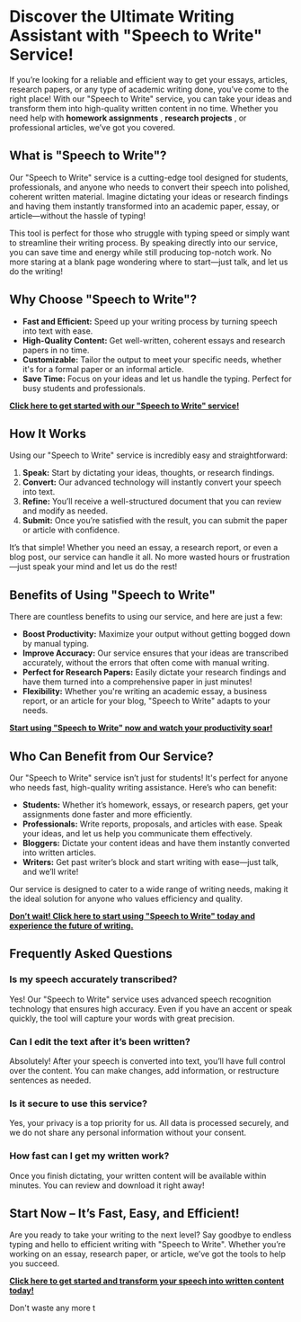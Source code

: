 # Discover the Ultimate Writing Assistant with "Speech to Write" Service!

If you’re looking for a reliable and efficient way to get your essays, articles, research papers, or any type of academic writing done, you’ve come to the right place! With our "Speech to Write" service, you can take your ideas and transform them into high-quality written content in no time. Whether you need help with **homework assignments** , **research projects** , or professional articles, we’ve got you covered.

## What is "Speech to Write"?

Our "Speech to Write" service is a cutting-edge tool designed for students, professionals, and anyone who needs to convert their speech into polished, coherent written material. Imagine dictating your ideas or research findings and having them instantly transformed into an academic paper, essay, or article—without the hassle of typing!

This tool is perfect for those who struggle with typing speed or simply want to streamline their writing process. By speaking directly into our service, you can save time and energy while still producing top-notch work. No more staring at a blank page wondering where to start—just talk, and let us do the writing!

## Why Choose "Speech to Write"?

- **Fast and Efficient:** Speed up your writing process by turning speech into text with ease.
- **High-Quality Content:** Get well-written, coherent essays and research papers in no time.
- **Customizable:** Tailor the output to meet your specific needs, whether it's for a formal paper or an informal article.
- **Save Time:** Focus on your ideas and let us handle the typing. Perfect for busy students and professionals.

[**Click here to get started with our "Speech to Write" service!**](https://tinyurl.com/topessay?keyword=speech+to+write)

## How It Works

Using our "Speech to Write" service is incredibly easy and straightforward:

1. **Speak:** Start by dictating your ideas, thoughts, or research findings.
2. **Convert:** Our advanced technology will instantly convert your speech into text.
3. **Refine:** You’ll receive a well-structured document that you can review and modify as needed.
4. **Submit:** Once you’re satisfied with the result, you can submit the paper or article with confidence.

It’s that simple! Whether you need an essay, a research report, or even a blog post, our service can handle it all. No more wasted hours or frustration—just speak your mind and let us do the rest!

## Benefits of Using "Speech to Write"

There are countless benefits to using our service, and here are just a few:

- **Boost Productivity:** Maximize your output without getting bogged down by manual typing.
- **Improve Accuracy:** Our service ensures that your ideas are transcribed accurately, without the errors that often come with manual writing.
- **Perfect for Research Papers:** Easily dictate your research findings and have them turned into a comprehensive paper in just minutes!
- **Flexibility:** Whether you're writing an academic essay, a business report, or an article for your blog, "Speech to Write" adapts to your needs.

[**Start using "Speech to Write" now and watch your productivity soar!**](https://tinyurl.com/topessay?keyword=speech+to+write)

## Who Can Benefit from Our Service?

Our "Speech to Write" service isn’t just for students! It's perfect for anyone who needs fast, high-quality writing assistance. Here’s who can benefit:

- **Students:** Whether it’s homework, essays, or research papers, get your assignments done faster and more efficiently.
- **Professionals:** Write reports, proposals, and articles with ease. Speak your ideas, and let us help you communicate them effectively.
- **Bloggers:** Dictate your content ideas and have them instantly converted into written articles.
- **Writers:** Get past writer’s block and start writing with ease—just talk, and we’ll write!

Our service is designed to cater to a wide range of writing needs, making it the ideal solution for anyone who values efficiency and quality.

[**Don’t wait! Click here to start using "Speech to Write" today and experience the future of writing.**](https://tinyurl.com/topessay?keyword=speech+to+write)

## Frequently Asked Questions

### Is my speech accurately transcribed?

Yes! Our "Speech to Write" service uses advanced speech recognition technology that ensures high accuracy. Even if you have an accent or speak quickly, the tool will capture your words with great precision.

### Can I edit the text after it’s been written?

Absolutely! After your speech is converted into text, you’ll have full control over the content. You can make changes, add information, or restructure sentences as needed.

### Is it secure to use this service?

Yes, your privacy is a top priority for us. All data is processed securely, and we do not share any personal information without your consent.

### How fast can I get my written work?

Once you finish dictating, your written content will be available within minutes. You can review and download it right away!

## Start Now – It’s Fast, Easy, and Efficient!

Are you ready to take your writing to the next level? Say goodbye to endless typing and hello to efficient writing with "Speech to Write". Whether you’re working on an essay, research paper, or article, we’ve got the tools to help you succeed.

[**Click here to get started and transform your speech into written content today!**](https://tinyurl.com/topessay?keyword=speech+to+write)

Don't waste any more t
